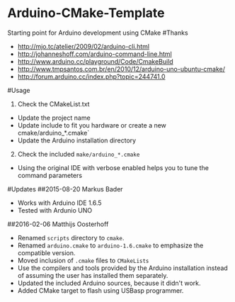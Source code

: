 # Arduino-CMake-Template
Starting point for Arduino development using CMake
#Thanks
- http://mjo.tc/atelier/2009/02/arduino-cli.html
- http://johanneshoff.com/arduino-command-line.html
- http://www.arduino.cc/playground/Code/CmakeBuild
- http://www.tmpsantos.com.br/en/2010/12/arduino-uno-ubuntu-cmake/
- http://forum.arduino.cc/index.php?topic=244741.0

#Usage
1. Check the CMakeList.txt 
  * Update the project name
  * Update include to fit you hardware or create a new cmake/arduino_*.cmake`
  * Update the Arduino installation directory
  
2. Check the included `make/arduino_*.cmake`
  * Using the original IDE with verbose enabled helps you to tune the command parameters
  
#Updates
##2015-08-20 
Markus Bader
- Works with Arduino IDE 1.6.5
- Tested with Ardunio UNO

##2016-02-06
Matthijs Oosterhoff
- Renamed `scripts` directory to `cmake`.
- Renamed `arduino.cmake` to `arduino-1.6.cmake` to emphasize the compatible version.
- Moved inclusion of `.cmake` files to `CMakeLists`
- Use the compilers and tools provided by the Arduino installation instead of assuming the user has installed them separately.
- Updated the included Arduino sources, because it didn't work.
- Added CMake target to flash using USBasp programmer.